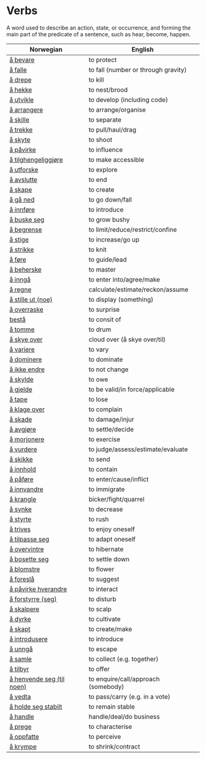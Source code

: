 # Verbs

A word used to describe an action, state, or occurrence, and forming the main part of the predicate of a sentence, such as hear, become, happen.

| Norwegian | English |
| --- | --- |
| [å bevare](https://www.ordnett.no/search?language=no&phrase=å%20bevare) | to protect |
| [å falle](https://www.ordnett.no/search?language=no&phrase=å%20falle) | to fall (number or through gravity) |
| [å drepe](https://www.ordnett.no/search?language=no&phrase=å%20drepe) | to kill |
| [å hekke](https://www.ordnett.no/search?language=no&phrase=å%20hekke) | to nest/brood |
| [å utvikle](https://www.ordnett.no/search?language=no&phrase=å%20utvikle) | to develop (including code) |
| [å arrangere](https://www.ordnett.no/search?language=no&phrase=å%20arrangere) | to arrange/organise |
| [å skille](https://www.ordnett.no/search?language=no&phrase=å%20skille) | to separate |
| [å trekke](https://www.ordnett.no/search?language=no&phrase=å%20trekke) | to pull/haul/drag |
| [å skyte](https://www.ordnett.no/search?language=no&phrase=å%20skyte) | to shoot |
| [å påvirke](https://www.ordnett.no/search?language=no&phrase=å%20påvirke) | to influence |
| [å tilghengeliggjøre](https://www.ordnett.no/search?language=no&phrase=å%20tilghengeliggjøre) | to make accessible |
| [å utforske](https://www.ordnett.no/search?language=no&phrase=å%20utforske) | to explore |
| [å avslutte](https://www.ordnett.no/search?language=no&phrase=å%20avslutte) | to end |
| [å skape](https://www.ordnett.no/search?language=no&phrase=å%20skape) | to create |
| [å gå ned](https://www.ordnett.no/search?language=no&phrase=å%20gå%20ned) | to go down/fall |
| [å innføre](https://www.ordnett.no/search?language=no&phrase=å%20innføre) | to introduce |
| [å buske seg](https://www.ordnett.no/search?language=no&phrase=å%20buske%20seg) | to grow bushy |
| [å begrense](https://www.ordnett.no/search?language=no&phrase=å%20begrense) | to limit/reduce/restrict/confine |
| [å stige](https://www.ordnett.no/search?language=no&phrase=å%20stige) | to increase/go up |
| [å strikke](https://www.ordnett.no/search?language=no&phrase=å%20strikke) | to knit |
| [å føre](https://www.ordnett.no/search?language=no&phrase=å%20føre) | to guide/lead |
| [å beherske](https://www.ordnett.no/search?language=no&phrase=å%20beherske) | to master |
| [å inngå](https://www.ordnett.no/search?language=no&phrase=å%20inngå) | to enter into/agree/make |
| [å regne](https://www.ordnett.no/search?language=no&phrase=å%20regne) | calculate/estimate/reckon/assume |
| [å stille ut (noe)](https://www.ordnett.no/search?language=no&phrase=å%20stille%20ut%20(noe)) | to display (something) |
| [å overraske](https://www.ordnett.no/search?language=no&phrase=å%20overraske) | to surprise |
| [bestå](https://www.ordnett.no/search?language=no&phrase=bestå) | to consit of |
| [å tomme](https://www.ordnett.no/search?language=no&phrase=å%20tomme) | to drum |
| [å skye over](https://www.ordnett.no/search?language=no&phrase=å%20skye%20over) | cloud over (å skye over/til) |
| [å variere](https://www.ordnett.no/search?language=no&phrase=å%20variere) | to vary |
| [å dominere](https://www.ordnett.no/search?language=no&phrase=å%20dominere) | to dominate |
| [å ikke endre](https://www.ordnett.no/search?language=no&phrase=å%20ikke%20endre) | to not change |
| [å skylde](https://www.ordnett.no/search?language=no&phrase=å%20skylde) | to owe |
| [å gjelde](https://www.ordnett.no/search?language=no&phrase=å%20gjelde) | to be valid/in force/applicable |
| [å tape](https://www.ordnett.no/search?language=no&phrase=å%20tape) | to lose |
| [å klage over](https://www.ordnett.no/search?language=no&phrase=å%20klage%20over) | to complain |
| [å skade](https://www.ordnett.no/search?language=no&phrase=å%20skade) | to damage/injur |
| [å avgjøre](https://www.ordnett.no/search?language=no&phrase=å%20avgjøre) | to settle/decide |
| [å morjonere](https://www.ordnett.no/search?language=no&phrase=å%20morjonere) | to exercise |
| [å vurdere](https://www.ordnett.no/search?language=no&phrase=å%20vurdere) | to judge/assess/estimate/evaluate |
| [å skikke](https://www.ordnett.no/search?language=no&phrase=å%20skikke) | to send |
| [å innhold](https://www.ordnett.no/search?language=no&phrase=å%20innhold) | to contain |
| [å påføre](https://www.ordnett.no/search?language=no&phrase=å%20påføre) | to enter/cause/inflict |
| [å innvandre](https://www.ordnett.no/search?language=no&phrase=å%20innvandre) | to immigrate |
| [å krangle](https://www.ordnett.no/search?language=no&phrase=å%20krangle) | bicker/fight/quarrel |
| [å synke](https://www.ordnett.no/search?language=no&phrase=å%20synke) | to decrease |
| [å styrte](https://www.ordnett.no/search?language=no&phrase=å%20styrte) | to rush |
| [å trives](https://www.ordnett.no/search?language=no&phrase=å%20trives) | to enjoy oneself |
| [å tilpasse seg](https://www.ordnett.no/search?language=no&phrase=å%20tilpasse%20seg) | to adapt oneself |
| [å overvintre](https://www.ordnett.no/search?language=no&phrase=å%20overvintre) | to hibernate |
| [å bosette seg](https://www.ordnett.no/search?language=no&phrase=å%20bosette%20seg) | to settle down |
| [å blomstre](https://www.ordnett.no/search?language=no&phrase=å%20blomstre) | to flower |
| [å foreslå](https://www.ordnett.no/search?language=no&phrase=å%20foreslå) | to suggest |
| [å påvirke hverandre](https://www.ordnett.no/search?language=no&phrase=å%20påvirke%20hverandre) | to interact |
| [å forstyrre (seg)](https://www.ordnett.no/search?language=no&phrase=å%20forstyrre%20(seg)) | to disturb |
| [å skalpere](https://www.ordnett.no/search?language=no&phrase=å%20skalpere) | to scalp |
| [å dyrke](https://www.ordnett.no/search?language=no&phrase=å%20dyrke) | to cultivate |
| [å skapt](https://www.ordnett.no/search?language=no&phrase=å%20skapt) | to create/make |
| [å introdusere](https://www.ordnett.no/search?language=no&phrase=å%20introdusere) | to introduce |
| [å unngå](https://www.ordnett.no/search?language=no&phrase=å%20unngå) | to escape |
| [å samle](https://www.ordnett.no/search?language=no&phrase=å%20samle) | to collect (e.g. together) |
| [å tilbyr](https://www.ordnett.no/search?language=no&phrase=å%20tilbyr) | to offer |
| [å henvende seg (til noen)](https://www.ordnett.no/search?language=no&phrase=å%20henvende%20seg%20(til%20noen)) | to enquire/call/approach (somebody) |
| [å vedta](https://www.ordnett.no/search?language=no&phrase=å%20vedta) | to pass/carry (e.g. in a vote) |
| [å holde seg stabilt](https://www.ordnett.no/search?language=no&phrase=å%20holde%20seg%20stabilt) | to remain stable |
| [å handle](https://www.ordnett.no/search?language=no&phrase=å%20handle) | handle/deal/do business |
| [å prege](https://www.ordnett.no/search?language=no&phrase=å%20prege) | to characterise |
| [å oppfatte](https://www.ordnett.no/search?language=no&phrase=å%20oppfatte) | to perceive |
| [å krympe](https://www.ordnett.no/search?language=no&phrase=å%20krympe) | to shrink/contract |

